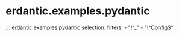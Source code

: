 # erdantic.examples.pydantic

::: erdantic.examples.pydantic
    selection:
      filters:
        - "!^_"
        - "!^Config$"
